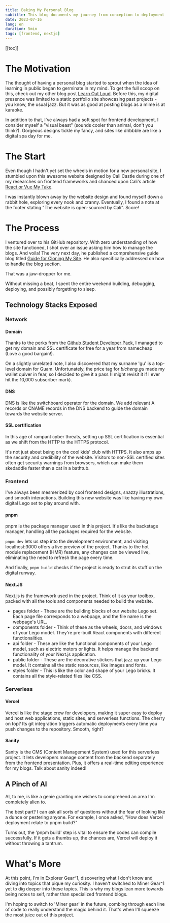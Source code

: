 ```yaml
---
title: Baking My Personal Blog
subtitle: This blog documents my journey from conception to deployment of my brand spanking new personal website. Let's extend a virtual high five to Cali Castle for open sourcing the awesome website project!
date: 2023-07-16
lang: en
duration: 5min
tags: [frontend, nextjs]
---
```


[[toc]]

# The Motivation

The thought of having a personal blog started to sprout when the idea of learning in public began to germinate in my mind. To get the full scoop on this, check out my other blog post [Learn Out Loud](https://bicheng.me/blog/learning-out-loud-the-journey-of-learning-in-public). Before this, my digital presence was limited to a static portfolio site showcasing past projects - you know, the usual jazz. But it was as good at posting blogs as a mime is at karaoke.

In addition to that, I've always had a soft spot for frontend development. I consider myself a "visual beast" (sounds cooler than animal, don't you think?). Gorgeous designs tickle my fancy, and sites like dribbble are like a digital spa day for me.

# The Start

Even though I hadn't yet set the wheels in motion for a new personal site, I stumbled upon this awesome website designed by Cali Castle during one of my researches on frontend frameworks and chanced upon Cali's article [React or Vue My Take](https://cali.so/blog/react-or-vue-my-take-on-web-dev).

I was instantly blown away by the website design and found myself down a rabbit hole, exploring every nook and cranny. Eventually, I found a note at the footer stating "The website is open-sourced by Cali". Score!

# The Process

I ventured over to his GitHub repository. With zero understanding of how the site functioned, I shot over an issue asking him how to manage the blogs. And voila! The very next day, he published a comprehensive guide blog titled [Guide for Cloning My Site](https://cali.so/blog/guide-for-cloning-my-site). He also specifically addressed on how to handle the blog section.

That was a jaw-dropper for me.

Without missing a beat, I spent the entire weekend building, debugging, deploying, and possibly forgetting to sleep.

## Technology Stacks Exposed

### Network

#### Domain

Thanks to the perks from the [Github Student Developer Pack](https://education.github.com/pack), I managed to get my domain and SSL certificate for free for a year from namecheap (Love a good bargain!).

On a slightly unrelated note, I also discovered that my surname 'gu' is a top-level domain for Guam. Unfortunately, the price tag for _bicheng.gu_ made my wallet quiver in fear, so I decided to give it a pass (I might revisit it if I ever hit the 10,000 subscriber mark).

#### DNS

DNS is like the switchboard operator for the domain. We add relevant A records or CNAME records in the DNS backend to guide the domain towards the website server.

#### SSL certification

In this age of rampant cyber threats, setting up SSL certification is essential as we shift from the HTTP to the HTTPS protocol.

It's not just about being on the cool kids' club with HTTPS. It also amps up the security and credibility of the website. Visitors to non-SSL certified sites often get security warnings from browsers, which can make them skedaddle faster than a cat in a bathtub.

### Frontend

I've always been mesmerized by cool frontend designs, snazzy illustrations, and smooth interactions. Building this new website was like having my own digital Lego set to play around with.

#### pnpm

pnpm is the package manager used in this project. It's like the backstage manager, handling all the packages required for the website.

`pnpm dev` lets us step into the development environment, and visiting localhost:3000 offers a live preview of the project. Thanks to the hot module replacement (HMR) feature, any changes can be viewed live, eliminating the need to refresh the page every time.

And finally, `pnpm build` checks if the project is ready to strut its stuff on the digital runway.

#### Next.JS

Next.js is the framework used in the project. Think of it as your toolbox, packed with all the tools and components needed to build the website.

- pages folder - These are the building blocks of our website Lego set. Each page file corresponds to a webpage, and the file name is the webpage's URL.
- components folder - Think of these as the wheels, doors, and windows of your Lego model. They're pre-built React components with different functionalities.
- api folder - These are like the functional components of your Lego model, such as electric motors or lights. It helps manage the backend functionality of your Next.js application.
- public folder - These are the decorative stickers that jazz up your Lego model. It contains all the static resources, like images and fonts.
- styles folder - This is like the color and shape of your Lego bricks. It contains all the style-related files like CSS.

### Serverless

#### Vercel

Vercel is like the stage crew for developers, making it super easy to deploy and host web applications, static sites, and serverless functions. The cherry on top? Its git integration triggers automatic deployments every time you push changes to the repository. Smooth, right?

#### Sanity

Sanity is the CMS (Content Management System) used for this serverless project. It lets developers manage content from the backend separately from the frontend presentation. Plus, it offers a real-time editing experience for my blogs. Talk about sanity indeed!

## A Pinch of AI

AI, to me, is like a genie granting me wishes to comprehend an area I'm completely alien to.

The best part? I can ask all sorts of questions without the fear of looking like a dunce or pestering anyone. For example, I once asked, "How does Vercel deployment relate to pnpm build?"

Turns out, the 'pnpm build' step is vital to ensure the codes can compile successfully. If it gets a thumbs up, the chances are, Vercel will deploy it without throwing a tantrum.

# What's More

At this point, I'm in Explorer Gear^1, discovering what I don't know and diving into topics that pique my curiosity. I haven't switched to Miner Gear^1 yet to dig deeper into these topics. This is why my blogs lean more towards being notes to self, rather than specialized frontend blogs.

I'm hoping to switch to 'Miner gear' in the future, combing through each line of code to really understand the magic behind it. That's when I'll squeeze the most juice out of this project.
